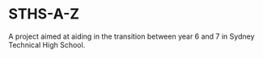 # STHS-A-Z
 A project aimed at aiding in the transition between year 6 and 7 in Sydney Technical High School.

